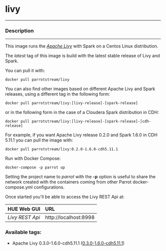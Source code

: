 # **livy**
___

### Description
___

This image runs the  [*Apache Livy*](http://livy.incubator.apache.org./) with Spark on a Centos Linux distribution.

The *latest* tag of this image is build with the latest stable release of Livy and Spark.

You can pull it with:

    docker pull parrotstream/livy


You can also find other images based on different Apache Livy and Spark releases, using a different tag in the following form:

    docker pull parrotstream/livy:[livy-release]-[spark-release]


or in the following form in the case of a Cloudera Spark distribution in CDH:

    docker pull parrotstream/livy:[livy-release]-[spark-release]-[cdh-release]


For example, if you want Apache Livy release 0.2.0 and Spark 1.6.0 in CDH 5.11.1 you can pull the image with:

    docker pull parrotstream/livy:0.2.0-1.6.0-cdh5.11.1


Run with Docker Compose:

    docker-compose -p parrot up


Setting the project name to *parrot* with the **-p** option is useful to share the network created with the containers coming from other Parrot docker-compose.yml configurations.

Once started you'll be able to access the Livy REST Api at:

| **HUE Web GUI**           |**URL**                            |
|:--------------------------|:----------------------------------|
| *Livy REST Api*           | http://localhost:8998             |


### Available tags:

- Apache Livy 0.3.0-1.6.0-cdh5.11.1 ([0.3.0-1.6.0-cdh5.11.1](https://github.com/parrot-stream/docker-livy/blob/0.3.0-1.6.0-cdh5.11.1/Dockerfile))
